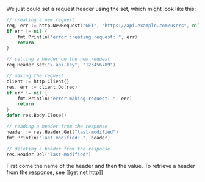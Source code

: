 We just could set a request header using the set, which might look like this:
```go
// creating a new request
req, err := http.NewRequest("GET", "https://api.example.com/users", nil)
if err != nil {
	fmt.Println("error creating request: ", err)
	return
}

// setting a header on the new request
req.Header.Set("x-api-key", "123456789")

// making the request
client := http.Client{}
res, err := client.Do(req)
if err != nil {
	fmt.Println("error making request: ", err)
	return
}
defer res.Body.Close()

// reading a header from the response
header := res.Header.Get("last-modified")
fmt.Println("last modified: ", header)

// deleting a header from the response
res.Header.Del("last-modified")
```
First come the name of the header and then the value.
To retrieve a header from the response, see [[get net http]]